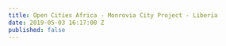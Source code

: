 ```yaml
---
title: Open Cities Africa - Monrovia City Project - Liberia
date: 2019-05-03 16:17:00 Z
published: false
---
```


